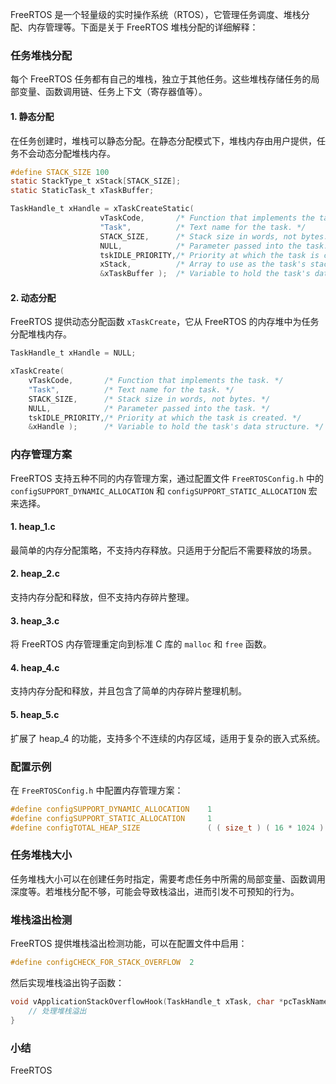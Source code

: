<!--
 * @Author: Ashington ashington258@proton.me
 * @Date: 2024-08-02 16:57:00
 * @LastEditors: Ashington ashington258@proton.me
 * @LastEditTime: 2024-08-02 19:34:53
 * @FilePath: \Embedded_Systems_Note\1.嵌入式基本知识\6.堆栈空间\FreeRTOS_堆栈.md
 * @Description: 请填写简介
 * 联系方式:921488837@qq.com
 * Copyright (c) 2024 by ${git_name_email}, All Rights Reserved. 
-->
FreeRTOS 是一个轻量级的实时操作系统（RTOS），它管理任务调度、堆栈分配、内存管理等。下面是关于 FreeRTOS 堆栈分配的详细解释：

### 任务堆栈分配

每个 FreeRTOS 任务都有自己的堆栈，独立于其他任务。这些堆栈存储任务的局部变量、函数调用链、任务上下文（寄存器值等）。

#### 1. 静态分配

在任务创建时，堆栈可以静态分配。在静态分配模式下，堆栈内存由用户提供，任务不会动态分配堆栈内存。

```c
#define STACK_SIZE 100
static StackType_t xStack[STACK_SIZE];
static StaticTask_t xTaskBuffer;

TaskHandle_t xHandle = xTaskCreateStatic(
                    vTaskCode,       /* Function that implements the task. */
                    "Task",          /* Text name for the task. */
                    STACK_SIZE,      /* Stack size in words, not bytes. */
                    NULL,            /* Parameter passed into the task. */
                    tskIDLE_PRIORITY,/* Priority at which the task is created. */
                    xStack,          /* Array to use as the task's stack. */
                    &xTaskBuffer );  /* Variable to hold the task's data structure. */
```

#### 2. 动态分配

FreeRTOS 提供动态分配函数 `xTaskCreate`，它从 FreeRTOS 的内存堆中为任务分配堆栈内存。

```c
TaskHandle_t xHandle = NULL;

xTaskCreate(
    vTaskCode,       /* Function that implements the task. */
    "Task",          /* Text name for the task. */
    STACK_SIZE,      /* Stack size in words, not bytes. */
    NULL,            /* Parameter passed into the task. */
    tskIDLE_PRIORITY,/* Priority at which the task is created. */
    &xHandle );      /* Variable to hold the task's data structure. */
```

### 内存管理方案

FreeRTOS 支持五种不同的内存管理方案，通过配置文件 `FreeRTOSConfig.h` 中的 `configSUPPORT_DYNAMIC_ALLOCATION` 和 `configSUPPORT_STATIC_ALLOCATION` 宏来选择。

#### 1. heap_1.c

最简单的内存分配策略，不支持内存释放。只适用于分配后不需要释放的场景。

#### 2. heap_2.c

支持内存分配和释放，但不支持内存碎片整理。

#### 3. heap_3.c

将 FreeRTOS 内存管理重定向到标准 C 库的 `malloc` 和 `free` 函数。

#### 4. heap_4.c

支持内存分配和释放，并且包含了简单的内存碎片整理机制。

#### 5. heap_5.c

扩展了 heap_4 的功能，支持多个不连续的内存区域，适用于复杂的嵌入式系统。

### 配置示例

在 `FreeRTOSConfig.h` 中配置内存管理方案：

```c
#define configSUPPORT_DYNAMIC_ALLOCATION    1
#define configSUPPORT_STATIC_ALLOCATION     1
#define configTOTAL_HEAP_SIZE               ( ( size_t ) ( 16 * 1024 ) ) // 16KB
```

### 任务堆栈大小

任务堆栈大小可以在创建任务时指定，需要考虑任务中所需的局部变量、函数调用深度等。若堆栈分配不够，可能会导致栈溢出，进而引发不可预知的行为。

### 堆栈溢出检测

FreeRTOS 提供堆栈溢出检测功能，可以在配置文件中启用：

```c
#define configCHECK_FOR_STACK_OVERFLOW  2
```

然后实现堆栈溢出钩子函数：

```c
void vApplicationStackOverflowHook(TaskHandle_t xTask, char *pcTaskName) {
    // 处理堆栈溢出
}
```

### 小结

FreeRTOS

